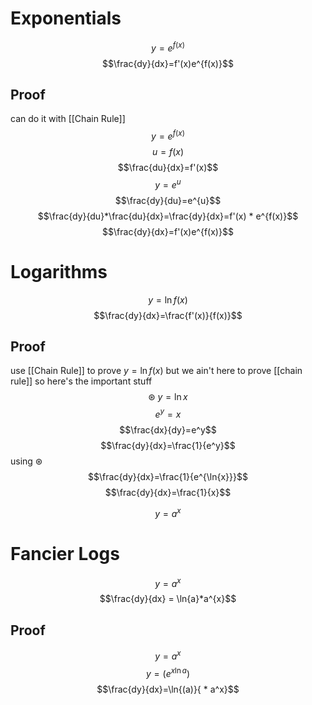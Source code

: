 # Exponentials
$$y=e^{f(x)}$$
$$\frac{dy}{dx}=f'(x)e^{f(x)}$$
## Proof
can do it with [[Chain Rule]]
$$y=e^{f(x)}$$
$$u=f(x)$$
$$\frac{du}{dx}=f'(x)$$
$$y=e^{u}$$
$$\frac{dy}{du}=e^{u}$$
$$\frac{dy}{du}*\frac{du}{dx}=\frac{dy}{dx}=f'(x) * e^{f(x)}$$
$$\frac{dy}{dx}=f'(x)e^{f(x)}$$
# Logarithms
$$y=\ln f(x)$$
$$\frac{dy}{dx}=\frac{f'(x)}{f(x)}$$
## Proof
use [[Chain Rule]] to prove $y=\ln f(x)$ but we ain't here to prove [[chain rule]] so here's the important stuff
$$\circledast  \;y=\ln x$$
$$e^{y}=x$$
$$\frac{dx}{dy}=e^y$$
$$\frac{dy}{dx}=\frac{1}{e^y}$$
using $\circledast$
$$\frac{dy}{dx}=\frac{1}{e^{\ln{x}}}$$
$$\frac{dy}{dx}=\frac{1}{x}$$

$$y=a^x$$
# Fancier Logs
$$y = a^x$$
$$\frac{dy}{dx} = \ln{a}*a^{x}$$
## Proof
$$y=a^x$$
$$y=(e^{x\ln{a}})$$
$$\frac{dy}{dx}=\ln{(a)}{ * a^x}$$